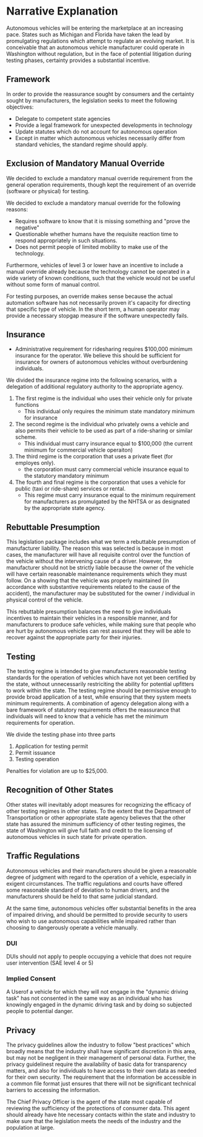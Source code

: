 # Narrative Explanation
Autonomous vehicles will be entering the marketplace at an increasing pace. States such as Michigan and Florida have taken the lead by promulgating regulations which attempt to regulate an evolving market. It is conceivable that an autonomous vehicle manufacturer could operate in Washington without regulation, but in the face of potential litigation during testing phases, certainty provides a substantial incentive.

## Framework

In order to provide the reassurance sought by consumers and the certainty sought by manufacturers, the legislation seeks to meet the following objectives:

- Delegate to competent state agencies
- Provide a legal framework for unexpected developments in technology
- Update statutes which do not account for autonomous operation
- Except in matter which autonomous vehicles necessarily differ from standard vehicles, the standard regime should apply. 

## Exclusion of Mandatory Manual Override

We decided to exclude a mandatory manual override requirement from the general operation requirements, though kept the requirement of an override (software or physical) for testing. 

We decided to exclude a mandatory manual override for the following reasons:
- Requires software to know that it is missing something and "prove the negative"
- Questionable whether humans have the requisite reaction time to respond appropriately in such situations. 
- Does not permit people of limited mobility to make use of the technology.

Furthermore, vehicles of level 3 or lower have an incentive to include a manual override already because the technology cannot be operated in a wide variety of known conditions, such that the vehicle would not be useful without some form of manual control.

For testing purposes, an override makes sense because the actual automation software has not necessarily proven it's capacity for directing that specific type of vehicle. In the short term, a human operator may provide a necessary stopgap measure if the software unexpectedly fails. 

## Insurance
- Administrative requirement for ridesharing requires $100,000 minimum insurance for the operator. We believe this should be sufficient for insurance for owners of autonomous vehicles without overburdening individuals. 

We divided the insurance regime into the following scenarios, with a delegation of additional regulatory authority to the appropriate agency.

1. The first regime is the individual who uses their vehicle only for private functions
    - This individual only requires the minimum state mandatory minimum for insurance
2. The second regime is the individual who privately owns a vehicle and also permits their vehicle to be used as part of a ride-sharing or similar scheme. 
    - This individual must carry insurance equal to $100,000 (the current minimum for commercial vehicle operaiton)
3. The third regime is the corporation that uses a private fleet (for employes only). 
    - the corporation must carry commercial vehicle insurance equal to the statutory mandatory minimum
4. The fourth and final regime is the corporation that uses a vehicle for public (taxi or ride-share) services or rental.
    - This regime must carry insurance equal to the minimum requirement for manufacturers as promulgated by the NHTSA or as designated by the appropriate state agency.


## Rebuttable Presumption

This legislation package includes what we term a rebuttable presumption of manufacturer liability. The reason this was selected is because in most cases, the manufacturer will have all requisite control over the function of the vehicle without the intervening cause of a driver. However, the manufacturer should not be strictly liable because the owner of the vehicle will have certain reasonable maintenance requirements which they must follow. On a showing that the vehicle was properly maintained (in accordance with substantive requirements related to the cause of the accident), the manufacturer may be substituted for the owner / individual in physical control of the vehicle. 

This rebuttable presumption balances the need to give individuals incentives to maintain their vehicles in a responsible manner, and for manufacturers to produce safe vehicles, while making sure that people who are hurt by autonomous vehicles can rest assured that they will be able to recover against the appropriate party for their injuries. 


## Testing

The testing regime is intended to give manufacturers reasonable testing standards for the operation of vehicles which have not yet been certified by the state, without unnecessarily restriciting the ability for potential upfitters to work within the state. The testing regime should be permissive enough to provide broad application of a test, while ensuring that they system meets minimum requirements. A combination of agency delegation along with a bare framework of statutory requirements offers the reassurance that individuals will need to know that a vehicle has met the minimum requirements for operation.

We divide the testing phase into three parts

1. Application for testing permit
2. Permit issuance
3. Testing operation

Penalties for violation are up to $25,000. 


## Recognition of Other States

Other states will inevitably adopt measures for recognizing the efficacy of other testing regimes in other states. To the extent that the Department of Transportation or other appropriate state agency believes that the other state has assured the minimum sufficiency of other testing regimes, the state of Washington will give full faith and credit to the licensing of autonomous vehicles in such state for private operation. 

## Traffic Regulations

Autonomous vehicles and their manufacturers should be given a reasonable degree of judgment with regard to the operation of a vehicle, especially in exigent circumstances. The traffic regulations and courts have offered some reasonable standard of deviation to human drivers, and the manufacturers should be held to that same judicial standard. 

At the same time, autonomous vehicles offer substantial benefits in the area of impaired driving, and should be permitted to provide security to users who wish to use autonomous capabilities while impaired rather than choosing to dangerously operate a vehicle manually.

### DUI

DUIs should not apply to people occupying a vehicle that does not require user intervention (SAE level 4 or 5)

### Implied Consent

A Userof a vehicle for which they will not engage in the "dynamic driving task" has not consented in the same way as an individual who has knowingly engaged in the dynamic driving task and by doing so subjected people to potential danger. 


## Privacy

The privacy guidelines allow the industry to follow "best practices" which broadly means that the industry shall have significant discretion in this area, but may not be negligent in their management of personal data. Further, the privacy guidelinest require the availability of basic data for transparency matters, and also for individuals to have access to their own data as needed for their own security. The requirement that the information be accessible in a common file format just ensures that there will not be significant technical barriers to accessing the information. 

The Chief Privacy Officer is the agent of the state most capable of reviewing the sufficiency of the protections of consumer data. This agent should already have hte necessary contacts within the state and industry to make sure that the legislation meets the needs of the industry and the population at large. 